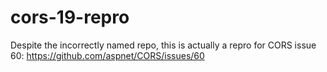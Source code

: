 # cors-19-repro

Despite the incorrectly named repo, this is actually a repro for CORS issue 60: https://github.com/aspnet/CORS/issues/60
